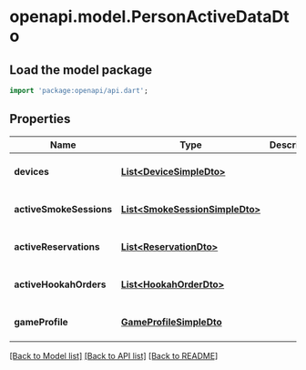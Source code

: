 # openapi.model.PersonActiveDataDto

## Load the model package
```dart
import 'package:openapi/api.dart';
```

## Properties
Name | Type | Description | Notes
------------ | ------------- | ------------- | -------------
**devices** | [**List&lt;DeviceSimpleDto&gt;**](DeviceSimpleDto.md) |  | [optional] [default to []]
**activeSmokeSessions** | [**List&lt;SmokeSessionSimpleDto&gt;**](SmokeSessionSimpleDto.md) |  | [optional] [default to []]
**activeReservations** | [**List&lt;ReservationDto&gt;**](ReservationDto.md) |  | [optional] [default to []]
**activeHookahOrders** | [**List&lt;HookahOrderDto&gt;**](HookahOrderDto.md) |  | [optional] [default to []]
**gameProfile** | [**GameProfileSimpleDto**](GameProfileSimpleDto.md) |  | [optional] [default to null]

[[Back to Model list]](../README.md#documentation-for-models) [[Back to API list]](../README.md#documentation-for-api-endpoints) [[Back to README]](../README.md)


